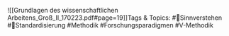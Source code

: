 
![[Grundlagen des wissenschaftlichen Arbeitens_Groß_II_170223.pdf#page=19]]Tags & Topics:
   #Sinnverstehen
   #Standardisierung
   #Methodik
   #Forschungsparadigmen
   #V-Methodik